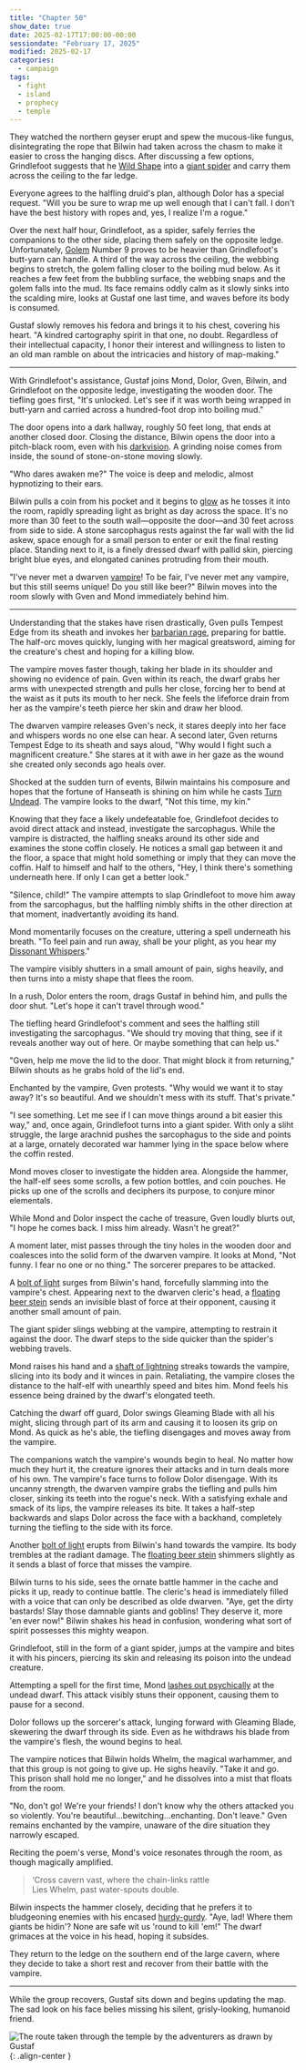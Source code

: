 ```yaml
---
title: "Chapter 50"
show_date: true
date: 2025-02-17T17:00:00-00:00
sessiondate: "February 17, 2025"
modified: 2025-02-17
categories:
  - campaign
tags:
  - fight
  - island
  - prophecy
  - temple
---
```


They watched the northern geyser erupt and spew the mucous-like fungus, disintegrating the rope that
Bilwin had taken across the chasm to make it easier to cross the hanging discs. After discussing a few
options, Grindlefoot suggests that he [Wild Shape](https://www.dndbeyond.com/posts/635-druid-101-wild-shape-guide)
into a [giant spider](https://www.dndbeyond.com/monsters/16895-giant-spider) and carry them across the
ceiling to the far ledge.

Everyone agrees to the halfling druid's plan, although Dolor has a special request. "Will you be sure to
wrap me up well enough that I can't fall. I don't have the best history with ropes and, yes, I realize
I'm a rogue."

Over the next half hour, Grindlefoot, as a spider, safely ferries the companions to the other side,
placing them safely on the opposite ledge. Unfortunately, [Golem](https://www.dndbeyond.com/monsters/16863-flesh-golem)
Number 9 proves to be heavier than Grindlefoot's butt-yarn can handle. A third of the way across the ceiling,
the webbing begins to stretch, the golem falling closer to the boiling mud below. As it reaches a few feet
from the bubbling surface, the webbing snaps and the golem falls into the mud. Its face remains oddly calm
as it slowly sinks into the scalding mire, looks at Gustaf one last time, and waves before its body is
consumed.

Gustaf slowly removes his fedora and brings it to his chest, covering his heart. "A kindred cartography
spirit in that one, no doubt. Regardless of their intellectual capacity, I honor their interest and
willingness to listen to an old man ramble on about the intricacies and history of map-making."

---

With Grindlefoot's assistance, Gustaf joins Mond, Dolor, Gven, Bilwin, and Grindlefoot on the opposite
ledge, investigating the wooden door. The tiefling goes first, "It's unlocked. Let's see if it was worth
being wrapped in butt-yarn and carried across a hundred-foot drop into boiling mud."

The door opens into a dark hallway, roughly 50 feet long, that ends at another closed door. Closing the
distance, Bilwin opens the door into a pitch-black room, even with his
[darkvision](https://www.dndbeyond.com/sources/dnd/br-2024/rules-glossary#Darkvision). A grinding noise
comes from inside, the sound of stone-on-stone moving slowly.

"Who dares awaken me?" The voice is deep and melodic, almost hypnotizing to their ears.

Bilwin pulls a coin from his pocket and it begins to [glow](https://www.dndbeyond.com/spells/2619083-daylight)
as he tosses it into the room, rapidly spreading light as bright as day across the space. It's no
more than 30 feet to the south wall—opposite the door—and 30 feet across
from side to side. A stone sarcophagus rests against the far wall with the lid askew, space enough for a
small person to enter or exit the final resting place. Standing next to it, is a finely dressed dwarf with
pallid skin, piercing bright blue eyes, and elongated canines protruding from their mouth.

"I've never met a dwarven [vampire](https://www.dndbeyond.com/monsters/17043-vampire)! To be fair,
I've never met any vampire, but this still seems unique! Do you still like beer?" Bilwin moves into
the room slowly with Gven and Mond immediately behind him.

---

<!-- Fight choreography -->

<!-- Initiative rolls:
  Bilwin - 15
  Dolor - 7
  Grindlefoot - 15
  Gven - 21
  Mond - 11
-->

<!-- Round 1 -->

Understanding that the stakes have risen drastically, Gven pulls Tempest Edge from its sheath and invokes
her [barbarian rage](https://www.thegamer.com/dungeons-dragons-dnd-barbarian-rage-explained-guide/),
preparing for battle. The half-orc moves quickly, lunging with her magical greatsword, aiming for the
creature's chest and hoping for a killing blow.

The vampire moves faster though, taking her blade in its shoulder and showing no evidence of pain. Gven
within its reach, the dwarf grabs her arms with unexpected strength and pulls her close, forcing her
to bend at the waist as it puts its mouth to her neck. She feels the lifeforce drain from her as the
vampire's teeth pierce her skin and draw her blood.

The dwarven vampire releases Gven's neck, it stares deeply into her face and whispers words no one
else can hear. A second later, Gven returns Tempest Edge to its sheath and says aloud, "Why would I fight
such a magnificent creature." She stares at it with awe in her gaze as the wound she created only seconds
ago heals over.

Shocked at the sudden turn of events, Bilwin maintains his composure and hopes that the fortune of
Hanseath is shining on him while he casts [Turn Undead](https://roll20.net/compendium/dnd5e/Cleric#toc_7).
The vampire looks to the dwarf, "Not this time, my kin."

Knowing that they face a likely undefeatable foe, Grindlefoot decides to avoid direct attack and instead,
investigate the sarcophagus. While the vampire is distracted, the halfling sneaks around its other
side and examines the stone coffin closely. He notices a small gap between it and the floor, a space
that might hold something or imply that they can move the coffin. Half to himself and half to the others,
"Hey, I think there's something underneath here. If only I can get a better look."

"Silence, child!" The vampire attempts to slap Grindlefoot to move him away from the sarcophagus, but
the halfling nimbly shifts in the other direction at that moment, inadvertantly avoiding its hand.

Mond momentarily focuses on the creature, uttering a spell underneath his breath.
"To feel pain and run away, shall be your plight, as you hear my
[Dissonant Whispers](https://www.dndbeyond.com/spells/2619104-dissonant-whispers)."

The vampire visibly shutters in a small amount of pain, sighs heavily, and then turns into a misty
shape that flees the room.

In a rush, Dolor enters the room, drags Gustaf in behind him, and pulls the door shut. "Let's hope
it can't travel through wood."

<!-- Round 1 damage:
  Bilwin - 0
  Dolor - 0
  Grindlefoot - 0
  Gven - 4 piercing + 12 necrotic (max HP reduced by 12 until next long rest)
  Mond - 0
-->

<!-- Round 2 -->

The tiefling heard Grindlefoot's comment and sees the halfling still investigating the sarcophagus.
"We should try moving that thing, see if it reveals another way out of here. Or maybe something that
can help us."

"Gven, help me move the lid to the door. That might block it from returning," Bilwin shouts as he grabs
hold of the lid's end.

Enchanted by the vampire, Gven protests. "Why would we want it to stay away? It's so beautiful. And
we shouldn't mess with its stuff. That's private."

"I see something. Let me see if I can move things around a bit easier this way," and, once again, Grindlefoot
turns into a giant spider. With only a sliht struggle, the large arachnid pushes the sarcophagus to the
side and points at a large, ornately decorated war hammer lying in the space below where the coffin rested.

Mond moves closer to investigate the hidden area. Alongside the hammer, the half-elf sees some scrolls,
a few potion bottles, and coin pouches. He picks up one of the scrolls and deciphers its purpose, to
conjure minor elementals.

<!-- Round 3 -->

While Mond and Dolor inspect the cache of treasure, Gven loudly blurts out, "I hope he comes back. I
miss him already. Wasn't he great?"

A moment later, mist passes through the tiny holes in the wooden door and coalesces into the solid
form of the dwarven vampire. It looks at Mond, "Not funny. I fear no one or no thing." The sorcerer
prepares to be attacked.

A [bolt of light](https://www.dndbeyond.com/spells/2619136-guiding-bolt) surges from Bilwin's hand,
forcefully slamming into the vampire's chest. Appearing next to the dwarven cleric's head, a
[floating beer stein](https://www.dndbeyond.com/spells/2263-spiritual-weapon) sends an invisible
blast of force at their opponent, causing it another small amount of pain.

The giant spider slings webbing at the vampire, attempting to restrain it against the door. The dwarf
steps to the side quicker than the spider's webbing travels.

Mond raises his hand and a [shaft of lightning](https://www.dndbeyond.com/spells/2618999-lightning-bolt)
streaks towards the vampire, slicing into its body and it winces in pain. Retaliating, the
vampire closes the distance to the half-elf with unearthly speed and bites him. Mond feels his essence
being drained by the dwarf's elongated teeth.

Catching the dwarf off guard, Dolor swings Gleaming Blade with all his might, slicing through part of
its arm and causing it to loosen its grip on Mond. As quick as he's able, the tiefling disengages and
moves away from the vampire.

<!-- Round 3 damage:
  Bilwin - 0
  Dolor - 0
  Grindlefoot - 0
  Gven - 0
  Mond - 6 piercing + 9 necrotic (max HP reduced by 9 until next long rest)
-->

<!-- Round 4 -->

The companions watch the vampire's wounds begin to heal. No matter how much they hurt it, the
creature ignores their attacks and in turn deals more of his own. The vampire's face turns to
follow Dolor disengage. With its uncanny strength, the dwarven vampire grabs
the tiefling and pulls him closer, sinking its teeth into the rogue's neck. With a satisfying
exhale and smack of its lips, the vampire releases its bite. It takes a half-step backwards and
slaps Dolor across the face with a backhand, completely turning the tiefling to the side with its
force.

Another [bolt of light](https://www.dndbeyond.com/spells/2619136-guiding-bolt) erupts from Bilwin's
hand towards the vampire. Its body trembles at the radiant damage. The
[floating beer stein](https://www.dndbeyond.com/spells/2263-spiritual-weapon) shimmers slightly as
it sends a blast of force that misses the vampire.

Bilwin turns to his side, sees the ornate battle hammer in the cache and picks it up, ready to
continue battle. The cleric's head is immediately filled with a voice that can only be described
as olde dwarven. "Aye, get the dirty bastards! Slay those damnable giants and goblins! They deserve it,
more 'en ever now!" Bilwin shakes his head in confusion, wondering what sort of spirit possesses this
mighty weapon.

Grindlefoot, still in the form of a giant spider, jumps at the vampire and bites it with his
pincers, piercing its skin and releasing its poison into the undead creature.

Attempting a spell for the first time, Mond [lashes out psychically](https://dnd5e.wikidot.com/spell:tashas-mind-whip)
at the undead dwarf. This attack visibly stuns their opponent, causing them to pause for a second.

Dolor follows up the sorcerer's attack, lunging forward with Gleaming Blade, skewering the dwarf
through its side. Even as he withdraws his blade from the vampire's flesh, the wound begins
to heal.

<!-- Round 4 damage:
  Bilwin - 0
  Dolor - 6 piercing + 12 necrotic (max HP reduced by 12 until next long rest)
  Grindlefoot - 0
  Gven - 0
  Mond - 0
-->

<!-- Round 5 -->

The vampire notices that Bilwin holds Whelm, the magical warhammer, and that this group is not
going to give up. He sighs heavily. "Take it and go. This prison shall hold me no longer," and
he dissolves into a mist that floats from the room.

"No, don't go! We're your friends! I don't know why the others attacked you so violently. You're
beautiful...bewitching...enchanting. Don't leave." Gven remains enchanted by the vampire, unaware
of the dire situation they narrowly escaped.

Reciting the poem's verse, Mond's voice resonates through the room, as though magically amplified.

> ‘Cross cavern vast, where the chain-links rattle<br>
> Lies Whelm, past water-spouts double.<br>

Bilwin inspects the hammer closely, deciding that he prefers it to bludgeoning enemies with his encased
[hurdy-gurdy](https://en.wikipedia.org/wiki/Hurdy-gurdy). "Aye, lad! Where them giants be hidin'? None
are safe wit us 'round to kill 'em!" The dwarf grimaces at the voice in his head, hoping it subsides.

They return to the ledge on the southern end of the large cavern, where they decide to take a short
rest and recover from their battle with the vampire.

---

While the group recovers, Gustaf sits down and begins updating the map. The sad look on his face belies
missing his silent, grisly-looking, humanoid friend.

![The route taken through the temple by the adventurers as drawn by Gustaf](/dnd/assets/images/ch50-drawn-map-route-800px.jpeg){: .align-center }

<!-- NOTES -->

<!-- em dash: — | Mac kebyoard shortcut = Option + Shift + Dash (-) -->
<!-- https://oatcookies.neocities.org/dndmoney to convert copper, silver, gold, and more into CP -->
<!-- Frequently used links:
  [Barbarian rage](https://www.thegamer.com/dungeons-dragons-dnd-barbarian-rage-explained-guide/)
  [Bardic inspiration](https://www.dndbeyond.com/classes/1-bard#BardicInspiration-75)
  [Chaos Bolt](https://www.dndbeyond.com/spells/14761-chaos-bolt)
  [eagle eyesight](https://dnd5e.wikidot.com/barbarian:totem-warrior#toc2)
  [Hanseath](https://forgottenrealms.fandom.com/wiki/Hanseath)
  [Hellish Rebuke](https://www.dndbeyond.com/spells/hellish-rebuke)
  [hurdy-gurdy](https://en.wikipedia.org/wiki/Hurdy-gurdy)
  [Mind Spike](http://dnd5e.wikidot.com/spell:mind-spike)
  [Shillelagh](https://www.dndbeyond.com/spells/2249-shillelagh)
  [Spiritual Weapon](https://www.dndbeyond.com/spells/2263-spiritual-weapon)
  [Turn Undead](https://roll20.net/compendium/dnd5e/Cleric#toc_7)
  [Wild Shape](https://www.dndbeyond.com/posts/635-druid-101-wild-shape-guide)
-->
<!--
  Lists of spells for the classes:
    - Bard spells (Bilwin): https://www.dndbeyond.com/spells/class/1-bard
    - Cleric spells (Bilwin): https://www.dndbeyond.com/spells/class/cleric 
    - Druid spells (Grindlefoot): https://www.dndbeyond.com/spells/class/druid
    - Sorcerer spells (Mond): https://www.dndbeyond.com/spells/class/sorcerer
    - Warlock spells (Dolor): https://www.dndbeyond.com/spells/class/warlock
  Monsters: https://www.dndbeyond.com/monsters
  Damage types: https://www.wargamer.com/dnd/damage-types
  Luck (Bilwin): http://dnd5e.wikidot.com/feat:lucky
-->
<!-- Directions on a boat:
  Port = left side
  Starboard = right side
  Bow = front
  Aft = back (inside the ship, on board)
  Stern = back (outside, offboard)
-->
